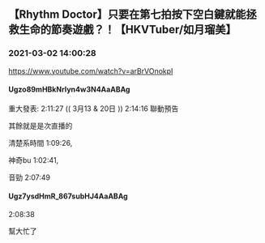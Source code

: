 ## 【Rhythm Doctor】只要在第七拍按下空白鍵就能拯救生命的節奏遊戲？！【HKVTuber/如月瑠美】
### 2021-03-02 14:00:28
https://www.youtube.com/watch?v=arBrVOnokpI
#### Ugzo89mHBkNrIyn4w3N4AaABAg
重大發表: 2:11:27  (( 3月13 & 20日 ))    2:14:16 聯動預告

其餘就是是次直播的

清楚系時間  1:09:26,

神奇bu 1:02:41,

音勁  2:07:49

#### Ugz7ysdHmR_867subHJ4AaABAg
2:08:38 

幫大忙了

